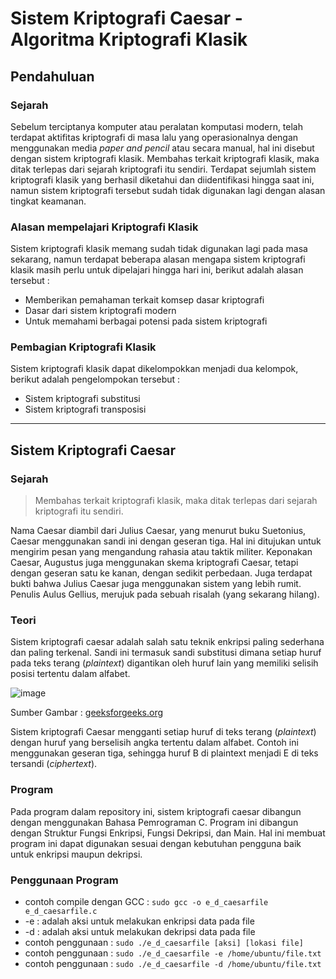 # Sistem Kriptografi Caesar - Algoritma Kriptografi Klasik 

## Pendahuluan
### Sejarah
Sebelum terciptanya komputer atau peralatan komputasi modern, telah terdapat aktifitas kriptografi di masa lalu yang operasionalnya dengan menggunakan media *paper and pencil* atau secara manual, hal ini disebut dengan sistem kriptografi klasik. Membahas terkait kriptografi klasik, maka ditak terlepas dari sejarah kriptografi itu sendiri. Terdapat sejumlah sistem kriptografi klasik yang berhasil diketahui dan diidentifikasi hingga saat ini, namun sistem kriptografi tersebut sudah tidak digunakan lagi dengan alasan tingkat keamanan.

### Alasan mempelajari Kriptografi Klasik
Sistem kriptografi klasik memang sudah tidak digunakan lagi pada masa sekarang, namun terdapat beberapa alasan mengapa sistem kriptografi klasik masih perlu untuk dipelajari hingga hari ini, berikut adalah alasan tersebut :
 - Memberikan pemahaman terkait komsep dasar kriptografi
 - Dasar dari sistem kriptografi modern
 - Untuk memahami berbagai potensi pada sistem kriptografi

### Pembagian Kriptografi Klasik
Sistem kriptografi klasik dapat dikelompokkan menjadi dua kelompok, berikut adalah pengelompokan tersebut :
 - Sistem kriptografi substitusi
 - Sistem kriptografi transposisi

---

## Sistem Kriptografi Caesar
### Sejarah
>Membahas terkait kriptografi klasik, maka ditak terlepas dari sejarah kriptografi itu sendiri.

Nama Caesar diambil dari Julius Caesar, yang menurut buku Suetonius, Caesar menggunakan sandi ini dengan geseran tiga. Hal ini ditujukan untuk mengirim pesan yang mengandung rahasia atau taktik militer. Keponakan Caesar, Augustus juga menggunakan skema kriptografi Caesar, tetapi dengan geseran satu ke kanan, dengan sedikit perbedaan. Juga terdapat bukti bahwa Julius Caesar juga menggunakan sistem yang lebih rumit. Penulis Aulus Gellius, merujuk pada sebuah risalah (yang sekarang hilang).

### Teori
Sistem kriptografi caesar adalah salah satu teknik enkripsi paling sederhana dan paling terkenal. Sandi ini termasuk sandi substitusi dimana setiap huruf pada teks terang (_plaintext_) digantikan oleh huruf lain yang memiliki selisih posisi tertentu dalam alfabet. 

![image](https://user-images.githubusercontent.com/117842809/201686128-5606dcca-7476-436b-bdef-6b7b95d898b5.png)
 
Sumber Gambar : [geeksforgeeks.org](https://www.geeksforgeeks.org/caesar-cipher-in-cryptography/)

Sistem kriptografi Caesar mengganti setiap huruf di teks terang (_plaintext_) dengan huruf yang berselisih angka tertentu dalam alfabet. Contoh ini menggunakan geseran tiga, sehingga huruf B di plaintext menjadi E di teks tersandi (_ciphertext_).

### Program
Pada program dalam repository ini, sistem kriptografi caesar dibangun dengan menggunakan Bahasa Pemrograman C. Program ini dibangun dengan Struktur Fungsi Enkripsi, Fungsi Dekripsi, dan Main. Hal ini membuat program ini dapat digunakan sesuai dengan kebutuhan pengguna baik untuk enkripsi maupun dekripsi.

### Penggunaan Program
 - contoh compile dengan GCC : `sudo gcc -o e_d_caesarfile  e_d_caesarfile.c`
 - -e : adalah aksi untuk melakukan enkripsi data pada file
 - -d : adalah aksi untuk melakukan dekripsi data pada file
 - contoh penggunaan : `sudo ./e_d_caesarfile [aksi] [lokasi file]`
 - contoh penggunaan : `sudo ./e_d_caesarfile -e /home/ubuntu/file.txt`
 - contoh penggunaan : `sudo ./e_d_caesarfile -d /home/ubuntu/file.txt`
